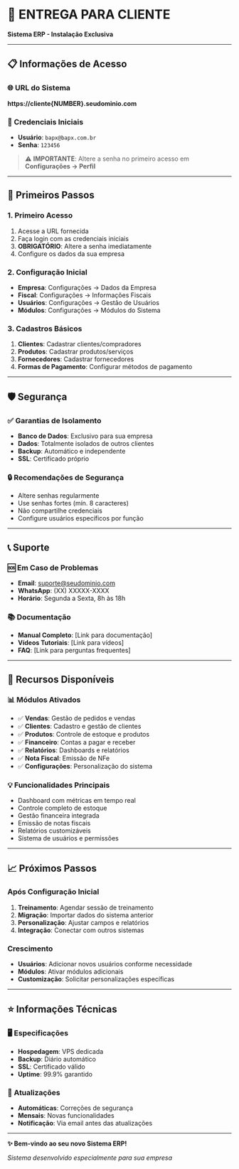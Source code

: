 # 🎯 ENTREGA PARA CLIENTE

**Sistema ERP - Instalação Exclusiva**

---

## 📋 Informações de Acesso

### 🌐 URL do Sistema
**https://cliente{NUMBER}.seudominio.com**

### 🔐 Credenciais Iniciais
- **Usuário**: `bapx@bapx.com.br`
- **Senha**: `123456`

> ⚠️ **IMPORTANTE**: Altere a senha no primeiro acesso em **Configurações → Perfil**

---

## 🚀 Primeiros Passos

### 1. Primeiro Acesso
1. Acesse a URL fornecida
2. Faça login com as credenciais iniciais
3. **OBRIGATÓRIO**: Altere a senha imediatamente
4. Configure os dados da sua empresa

### 2. Configuração Inicial
- **Empresa**: Configurações → Dados da Empresa
- **Fiscal**: Configurações → Informações Fiscais  
- **Usuários**: Configurações → Gestão de Usuários
- **Módulos**: Configurações → Módulos do Sistema

### 3. Cadastros Básicos
1. **Clientes**: Cadastrar clientes/compradores
2. **Produtos**: Cadastrar produtos/serviços
3. **Fornecedores**: Cadastrar fornecedores
4. **Formas de Pagamento**: Configurar métodos de pagamento

---

## 🛡️ Segurança

### ✅ Garantias de Isolamento
- **Banco de Dados**: Exclusivo para sua empresa
- **Dados**: Totalmente isolados de outros clientes
- **Backup**: Automático e independente
- **SSL**: Certificado próprio

### 🔒 Recomendações de Segurança
- Altere senhas regularmente
- Use senhas fortes (mín. 8 caracteres)
- Não compartilhe credenciais
- Configure usuários específicos por função

---

## 📞 Suporte

### 🆘 Em Caso de Problemas
- **Email**: suporte@seudominio.com
- **WhatsApp**: (XX) XXXXX-XXXX
- **Horário**: Segunda a Sexta, 8h às 18h

### 📚 Documentação
- **Manual Completo**: [Link para documentação]
- **Vídeos Tutoriais**: [Link para vídeos]
- **FAQ**: [Link para perguntas frequentes]

---

## 🔧 Recursos Disponíveis

### 📊 Módulos Ativados
- ✅ **Vendas**: Gestão de pedidos e vendas
- ✅ **Clientes**: Cadastro e gestão de clientes
- ✅ **Produtos**: Controle de estoque e produtos
- ✅ **Financeiro**: Contas a pagar e receber
- ✅ **Relatórios**: Dashboards e relatórios
- ✅ **Nota Fiscal**: Emissão de NFe
- ✅ **Configurações**: Personalização do sistema

### 💡 Funcionalidades Principais
- Dashboard com métricas em tempo real
- Controle completo de estoque
- Gestão financeira integrada
- Emissão de notas fiscais
- Relatórios customizáveis
- Sistema de usuários e permissões

---

## 📈 Próximos Passos

### Após Configuração Inicial
1. **Treinamento**: Agendar sessão de treinamento
2. **Migração**: Importar dados do sistema anterior
3. **Personalização**: Ajustar campos e relatórios
4. **Integração**: Conectar com outros sistemas

### Crescimento
- **Usuários**: Adicionar novos usuários conforme necessidade
- **Módulos**: Ativar módulos adicionais
- **Customização**: Solicitar personalizações específicas

---

## ⭐ Informações Técnicas

### 🖥️ Especificações
- **Hospedagem**: VPS dedicada
- **Backup**: Diário automático
- **SSL**: Certificado válido
- **Uptime**: 99.9% garantido

### 🔄 Atualizações
- **Automáticas**: Correções de segurança
- **Mensais**: Novas funcionalidades
- **Notificação**: Via email antes das atualizações

---

**✨ Bem-vindo ao seu novo Sistema ERP!**

*Sistema desenvolvido especialmente para sua empresa*